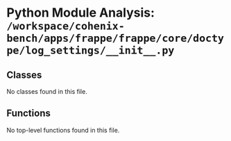 # Python Module Analysis: `/workspace/cohenix-bench/apps/frappe/frappe/core/doctype/log_settings/__init__.py`

## Classes

No classes found in this file.


## Functions

No top-level functions found in this file.
